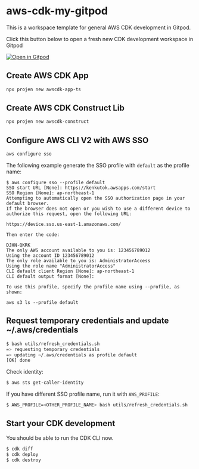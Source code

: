 # aws-cdk-my-gitpod

This is a workspace template for general AWS CDK development in Gitpod.

Click this button below to open a fresh new CDK development workspace in Gitpod

[![Open in Gitpod](https://camo.githubusercontent.com/1eb1ddfea6092593649f0117f7262ffa8fbd3017/68747470733a2f2f676974706f642e696f2f627574746f6e2f6f70656e2d696e2d676974706f642e737667)](https://gitpod.io/#https://github.com/kenkutok/aws-cdk-my-gitpod)


## Create AWS CDK App

```bash
npx projen new awscdk-app-ts
```

## Create AWS CDK Construct Lib

```bash
npx projen new awscdk-construct
```

## Configure AWS CLI V2 with AWS SSO

```bash
aws configure sso
```

The following example generate the SSO profile with `default` as the profile name:

```
$ aws configure sso --profile default
SSO start URL [None]: https://kenkutok.awsapps.com/start                                                                                                                              
SSO Region [None]: ap-northeast-1                                                                                                                                                            
Attempting to automatically open the SSO authorization page in your default browser.
If the browser does not open or you wish to use a different device to authorize this request, open the following URL:

https://device.sso.us-east-1.amazonaws.com/

Then enter the code:

DJHN-QKRK
The only AWS account available to you is: 123456789012
Using the account ID 123456789012
The only role available to you is: AdministratorAccess
Using the role name "AdministratorAccess"
CLI default client Region [None]: ap-northeast-1                                                                     
CLI default output format [None]:                                                                                    

To use this profile, specify the profile name using --profile, as shown:

aws s3 ls --profile default        
```

## Request temporary credentials and update ~/.aws/credentials

```sh
$ bash utils/refresh_credentials.sh 
=> requesting temporary credentials
=> updating ~/.aws/credentials as profile default
[OK] done
```
Check identity:
```sh
$ aws sts get-caller-identity 
```

If you have different SSO profile name, run it with `AWS_PROFILE`:

```sh
$ AWS_PROFILE=<OTHER_PROFILE_NAME> bash utils/refresh_credentials.sh 
```

## Start your CDK development

You should be able to run the CDK CLI now.

```sh
$ cdk diff
$ cdk deploy
$ cdk destroy
```